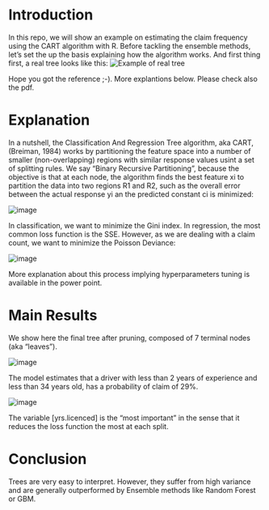 # Introduction
In this repo, we will show an example on estimating the claim frequency using the CART algorithm with R. Before tackling the ensemble methods, let’s set the up the basis explaining how the algorithm works. And first thing first, a real tree looks like this:
![Example of real tree](https://github.com/william-tiritilli/Regression-Tree/assets/46381506/b24b829e-bdb7-4499-94ba-d08a22db9ea0)

Hope you got the reference ;-). More explantions below. Please check also the pdf.

# Explanation
In a nutshell, the Classification And Regression Tree algorithm, aka CART, (Breiman, 1984) works by partitioning the feature space into a number of smaller (non-overlapping) regions with similar response values usint a set of splitting rules.
We say “Binary Recursive Partitioning”, because the objective is that at each node, the algorithm finds the best feature xi to partition the data into two regions R1 and R2, such as the overall error between the actual response yi an the predicted constant ci is minimized:

![image](https://github.com/william-tiritilli/Regression-Tree/assets/46381506/9fe1c59c-5b45-4ee4-96a5-41f936ee8033)

In classification, we want to minimize the Gini index. In regression, the most common loss function is the SSE. However, as we are dealing with a claim count, we want to minimize the Poisson Deviance:

![image](https://github.com/william-tiritilli/Regression-Tree/assets/46381506/3e5b3a54-35d9-49a0-a4b7-756f338198f6)

More explanation about this process implying hyperparameters tuning is available in the power point. 

# Main Results
We show here the final tree after pruning, composed of 7 terminal nodes (aka “leaves”).

![image](https://github.com/william-tiritilli/Regression-Tree/assets/46381506/f6da669b-0765-4845-941c-a5d875c042ab)

The model estimates that a driver with less than 2 years of experience and less than 34 years old, has a probability of claim of 29%.

![image](https://github.com/william-tiritilli/Regression-Tree/assets/46381506/037d654e-4953-441f-be75-d9deb0325424)

The variable [yrs.licenced] is the “most important” in the sense that it reduces the loss function the most at each split.

# Conclusion
Trees are very easy to interpret. However, they suffer from high variance and are generally outperformed by Ensemble methods like Random Forest or GBM. 






